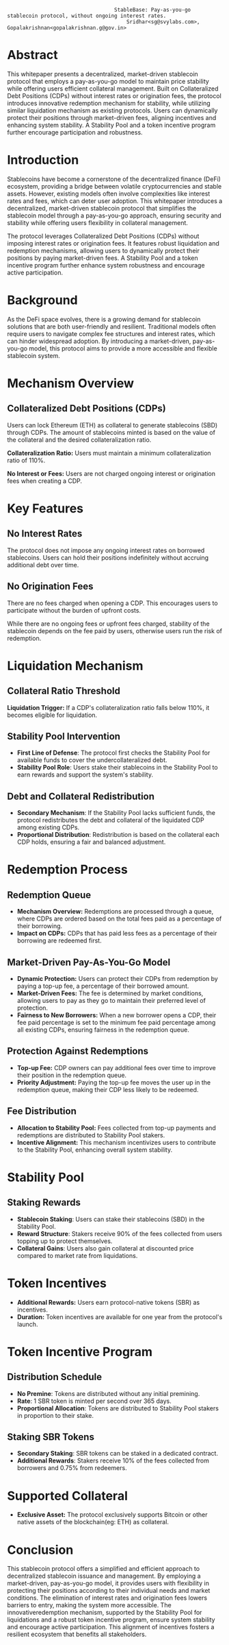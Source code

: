                                       StableBase: Pay-as-you-go stablecoin protocol, without ongoing interest rates.
                                           Sridhar<sg@svylabs.com>, Gopalakrishnan<gopalakrishnan.g@gov.in>

# Abstract

This whitepaper presents a decentralized, market-driven stablecoin protocol that employs a pay-as-you-go model to maintain price stability while offering users efficient collateral management. Built on Collateralized Debt Positions (CDPs) without interest rates or origination fees, the protocol introduces innovative redemption mechanism for stability, while utilizing similar liquidation mechanism as existing protocols. Users can dynamically protect their positions through market-driven fees, aligning incentives and enhancing system stability. A Stability Pool and a token incentive program further encourage participation and robustness.

# Introduction

Stablecoins have become a cornerstone of the decentralized finance (DeFi) ecosystem, providing a bridge between volatile cryptocurrencies and stable assets. However, existing models often involve complexities like interest rates and fees, which can deter user adoption. This whitepaper introduces a decentralized, market-driven stablecoin protocol that simplifies the stablecoin model through a pay-as-you-go approach, ensuring security and stability while offering users flexibility in collateral management.

The protocol leverages Collateralized Debt Positions (CDPs) without imposing interest rates or origination fees. It features robust liquidation and redemption mechanisms, allowing users to dynamically protect their positions by paying market-driven fees. A Stability Pool and a token incentive program further enhance system robustness and encourage active participation.

# Background

As the DeFi space evolves, there is a growing demand for stablecoin solutions that are both user-friendly and resilient. Traditional models often require users to navigate complex fee structures and interest rates, which can hinder widespread adoption. By introducing a market-driven, pay-as-you-go model, this protocol aims to provide a more accessible and flexible stablecoin system.

# Mechanism Overview

## Collateralized Debt Positions (CDPs)

Users can lock Ethereum (ETH) as collateral to generate stablecoins (SBD) through CDPs. The amount of stablecoins minted is based on the value of the collateral and the desired collateralization ratio.

**Collateralization Ratio:** Users must maintain a minimum collateralization ratio of 110%.

**No Interest or Fees:** Users are not charged ongoing interest or origination fees when creating a CDP.

# Key Features

## No Interest Rates

The protocol does not impose any ongoing interest rates on borrowed stablecoins. Users can hold their positions indefinitely without accruing additional debt over time.

## No Origination Fees

There are no fees charged when opening a CDP. This encourages users to participate without the burden of upfront costs.

While there are no ongoing fees or upfront fees charged, stability of the stablecoin depends on the fee paid by users, otherwise users run the risk of redemption.

# Liquidation Mechanism

## Collateral Ratio Threshold

**Liquidation Trigger:** If a CDP's collateralization ratio falls below 110%, it becomes eligible for liquidation.

## Stability Pool Intervention

- **First Line of Defense**: The protocol first checks the Stability Pool for available funds to cover the undercollateralized debt.
- **Stability Pool Role**: Users stake their stablecoins in the Stability Pool to earn rewards and support the system's stability.

## Debt and Collateral Redistribution

- **Secondary Mechanism**: If the Stability Pool lacks sufficient funds, the protocol redistributes the debt and collateral of the liquidated CDP among existing CDPs.
- **Proportional Distribution**: Redistribution is based on the collateral each CDP holds, ensuring a fair and balanced adjustment.

# Redemption Process

## Redemption Queue

- **Mechanism Overview:** Redemptions are processed through a queue, where CDPs are ordered based on the total fees paid as a percentage of their borrowing.
- **Impact on CDPs:** CDPs that has paid less fees as a percentage of their borrowing are redeemed first.

## Market-Driven Pay-As-You-Go Model

- **Dynamic Protection:** Users can protect their CDPs from redemption by paying a top-up fee, a percentage of their borrowed amount.
- **Market-Driven Fees:** The fee is determined by market conditions, allowing users to pay as they go to maintain their preferred level of protection.
- **Fairness to New Borrowers:** When a new borrower opens a CDP, their fee paid percentage is set to the minimum fee paid percentage among all existing CDPs, ensuring fairness in the redemption queue.

## Protection Against Redemptions

- **Top-up Fee:** CDP owners can pay additional fees over time to improve their position in the redemption queue.
- **Priority Adjustment:** Paying the top-up fee moves the user up in the redemption queue, making their CDP less likely to be redeemed.

## Fee Distribution

- **Allocation to Stability Pool:** Fees collected from top-up payments and redemptions are distributed to Stability Pool stakers.
- **Incentive Alignment:** This mechanism incentivizes users to contribute to the Stability Pool, enhancing overall system stability.

# Stability Pool

## Staking Rewards

- **Stablecoin Staking**: Users can stake their stablecoins (SBD) in the Stability Pool.
- **Reward Structure**: Stakers receive 90% of the fees collected from users topping up to protect themselves.
- **Collateral Gains**: Users also gain collateral at discounted price compared to market rate from liquidations.

# Token Incentives

- **Additional Rewards:** Users earn protocol-native tokens (SBR) as incentives.
- **Duration:** Token incentives are available for one year from the protocol's launch.

# Token Incentive Program

## Distribution Schedule

- **No Premine**: Tokens are distributed without any initial premining.
- **Rate**: 1 SBR token is minted per second over 365 days.
- **Proportional Allocation**: Tokens are distributed to Stability Pool stakers in proportion to their stake.

## Staking SBR Tokens

- **Secondary Staking**: SBR tokens can be staked in a dedicated contract.
- **Additional Rewards**: Stakers receive 10% of the fees collected from borrowers and 0.75% from redeemers.

# Supported Collateral

- **Exclusive Asset:** The protocol exclusively supports Bitcoin or other native assets of the blockchain(eg: ETH) as collateral.

# Conclusion

This stablecoin protocol offers a simplified and efficient approach to decentralized stablecoin issuance and management. By employing a market-driven, pay-as-you-go model, it provides users with flexibility in protecting their positions according to their individual needs and market conditions. The elimination of interest rates and origination fees lowers barriers to entry, making the system more accessible. The innovativeredemption mechanism, supported by the Stability Pool for liquidations and a robust token incentive program, ensure system stability and encourage active participation. This alignment of incentives fosters a resilient ecosystem that benefits all stakeholders.
